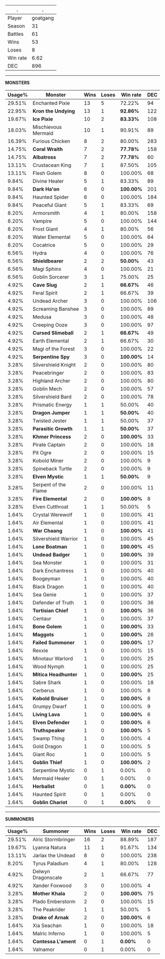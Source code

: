 .|.
|-|-
Player|goatgang
Season|31
Battles|61
Wins|53
Loses|8
Win rate|6.62
DEC|896

---
**MONSTERS**

Usage%|Monster|Wins|Loses|Win rate|DEC|
-|-|-|-|-|-|
29.51%|Enchanted Pixie|13|5|72.22%|94|
22.95%|**Kron the Undying**|13|1|**92.86%**|122|
19.67%|**Ice Pixie**|10|2|**83.33%**|108|
18.03%|Mischievous Mermaid|10|1|90.91%|89|
16.39%|Furious Chicken|8|2|80.00%|283|
14.75%|**Coral Wraith**|7|2|**77.78%**|158|
14.75%|**Albatross**|7|2|**77.78%**|60|
13.11%|Crustacean King|7|1|87.50%|105|
13.11%|Flesh Golem|8|0|100.00%|68|
9.84%|Divine Healer|5|1|83.33%|89|
9.84%|**Dark Ha'on**|6|0|**100.00%**|201|
9.84%|Haunted Spider|6|0|100.00%|184|
9.84%|Peaceful Giant|5|1|83.33%|69|
8.20%|Armorsmith|4|1|80.00%|158|
8.20%|Vampire|5|0|100.00%|144|
8.20%|Frost Giant|4|1|80.00%|56|
8.20%|Water Elemental|5|0|100.00%|64|
8.20%|Cocatrice|5|0|100.00%|29|
6.56%|Hydra|4|0|100.00%|76|
6.56%|**Shieldbearer**|2|2|**50.00%**|43|
6.56%|Magi Sphinx|4|0|100.00%|21|
6.56%|Goblin Sorcerer|3|1|75.00%|25|
4.92%|**Cave Slug**|2|1|**66.67%**|46|
4.92%|Feral Spirit|2|1|66.67%|39|
4.92%|Undead Archer|3|0|100.00%|106|
4.92%|Screaming Banshee|3|0|100.00%|89|
4.92%|Medusa|3|0|100.00%|48|
4.92%|Creeping Ooze|3|0|100.00%|97|
4.92%|**Cursed Slimeball**|2|1|**66.67%**|49|
4.92%|Earth Elemental|2|1|66.67%|30|
4.92%|Magi of the Forest|3|0|100.00%|22|
4.92%|**Serpentine Spy**|3|0|**100.00%**|14|
3.28%|Silvershield Knight|2|0|100.00%|80|
3.28%|Peacebringer|2|0|100.00%|83|
3.28%|Highland Archer|2|0|100.00%|80|
3.28%|Goblin Mech|2|0|100.00%|57|
3.28%|Silvershield Bard|2|0|100.00%|78|
3.28%|Prismatic Energy|1|1|50.00%|40|
3.28%|**Dragon Jumper**|1|1|**50.00%**|40|
3.28%|Twisted Jester|1|1|50.00%|37|
3.28%|**Parasitic Growth**|1|1|**50.00%**|37|
3.28%|**Khmer Princess**|2|0|**100.00%**|33|
3.28%|Pirate Captain|2|0|100.00%|18|
3.28%|Pit Ogre|2|0|100.00%|15|
3.28%|Kobold Miner|2|0|100.00%|9|
3.28%|Spineback Turtle|2|0|100.00%|9|
3.28%|**Elven Mystic**|1|1|**50.00%**|9|
3.28%|Serpent of the Flame|2|0|100.00%|11|
3.28%|**Fire Elemental**|2|0|**100.00%**|8|
3.28%|Elven Cutthroat|1|1|50.00%|5|
1.64%|Crystal Werewolf|1|0|100.00%|41|
1.64%|Air Elemental|1|0|100.00%|41|
1.64%|**War Chaang**|1|0|**100.00%**|41|
1.64%|Silvershield Warrior|1|0|100.00%|45|
1.64%|**Lone Boatman**|1|0|**100.00%**|45|
1.64%|**Undead Badger**|1|0|**100.00%**|39|
1.64%|Sea Monster|1|0|100.00%|31|
1.64%|Dark Enchantress|1|0|100.00%|40|
1.64%|Boogeyman|1|0|100.00%|40|
1.64%|Black Dragon|1|0|100.00%|40|
1.64%|Sea Genie|1|0|100.00%|37|
1.64%|Defender of Truth|1|0|100.00%|36|
1.64%|**Tortisian Chief**|1|0|**100.00%**|36|
1.64%|Centaur|1|0|100.00%|37|
1.64%|**Bone Golem**|1|0|**100.00%**|33|
1.64%|**Maggots**|1|0|**100.00%**|26|
1.64%|**Failed Summoner**|1|0|**100.00%**|17|
1.64%|Rexxie|1|0|100.00%|15|
1.64%|Minotaur Warlord|1|0|100.00%|25|
1.64%|Wood Nymph|1|0|100.00%|25|
1.64%|**Mitica Headhunter**|1|0|**100.00%**|25|
1.64%|Sabre Shark|1|0|100.00%|18|
1.64%|Cerberus|1|0|100.00%|8|
1.64%|**Kobold Bruiser**|1|0|**100.00%**|8|
1.64%|Grumpy Dwarf|1|0|100.00%|9|
1.64%|**Living Lava**|1|0|**100.00%**|6|
1.64%|**Elven Defender**|1|0|**100.00%**|6|
1.64%|**Truthspeaker**|1|0|**100.00%**|5|
1.64%|Swamp Thing|1|0|100.00%|4|
1.64%|Gold Dragon|1|0|100.00%|5|
1.64%|Giant Roc|1|0|100.00%|5|
1.64%|**Goblin Thief**|1|0|**100.00%**|2|
1.64%|Serpentine Mystic|0|1|0.00%|0|
1.64%|Mermaid Healer|0|1|0.00%|0|
1.64%|**Herbalist**|0|1|**0.00%**|0|
1.64%|Haunted Spirit|0|1|0.00%|0|
1.64%|**Goblin Chariot**|0|1|**0.00%**|0|

---
**SUMMONERS**

Usage%|Summoner|Wins|Loses|Win rate|DEC|
-|-|-|-|-|-|
29.51%|Alric Stormbringer|16|2|88.89%|187|
19.67%|Lyanna Natura|11|1|91.67%|134|
13.11%|Jarlax the Undead|8|0|100.00%|238|
8.20%|Tyrus Paladium|4|1|80.00%|128|
4.92%|Delwyn Dragonscale|2|1|66.67%|77|
4.92%|Xander Foxwood|3|0|100.00%|4|
3.28%|**Mother Khala**|2|0|**100.00%**|75|
3.28%|Plado Emberstorm|2|0|100.00%|15|
3.28%|The Peakrider|1|1|50.00%|5|
3.28%|**Drake of Arnak**|2|0|**100.00%**|6|
1.64%|Xia Seachan|1|0|100.00%|18|
1.64%|Malric Inferno|1|0|100.00%|5|
1.64%|**Contessa L'ament**|0|1|**0.00%**|0|
1.64%|Valnamor|0|1|0.00%|0|

